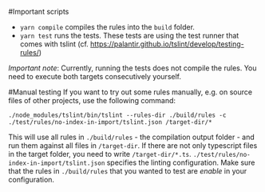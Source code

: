 #Important scripts
* `yarn compile` compiles the rules into the `build` folder.
* `yarn test` runs the tests. These tests are using the test runner that comes with tslint (cf. https://palantir.github.io/tslint/develop/testing-rules/)

_Important note_: Currently, running the tests does not compile the rules. You need to execute both targets consecutively yourself.

#Manual testing
If you want to try out some rules manually, e.g. on source files of other projects, use the following command:

`./node_modules/tslint/bin/tslint --rules-dir ./build/rules -c ./test/rules/no-index-in-import/tslint.json /target-dir/*`

This will use all rules in `./build/rules` - the compilation output folder - and run them against all files in `/target-dir`.
If there are not only typescript files in the target folder, you need to write `/target-dir/*.ts`.
`./test/rules/no-index-in-import/tslint.json` specifies the linting configuration. Make sure that the rules in `./build/rules`
that you wanted to test are _enable_ in your configuration.